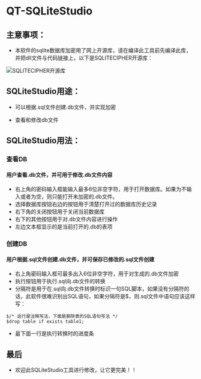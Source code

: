 # QT-SQLiteStudio

## 主意事项：

* 本软件的sqlite数据库加密用了网上开源库，请在编译此工具前先编译此库，并把dll文件与代码链接上，以下是SQLITECIPHER开源库：

![SQLITECIPHER开源库](https://github.com/cheng668/QtCipherSqlitePlugin)

## SQLiteStudio用途：

* 可以根据.sql文件创建.db文件，并实现加密

* 查看和修改db文件

## SQLiteStudio用法：

### 查看DB

#### 用户查看.db文件，并可用于修改.db文件内容

* 右上角的密码输入框能输入最多6位非空字符，用于打开数据库。如果为不输入或者为空，则只能打开未加密的.db文件。
* 选择数据库按钮右边的按钮用于清楚打开过的数据库历史记录
* 右下角的关闭按钮用于关闭当前数据库
* 右下的其他按钮用于对.db文件内容进行操作
* 左边文本框显示的是当前打开的.db的表项

### 创建DB

#### 用户根据.sql文件创建.db文件，并可保存已修改的.sql文件创建

* 右上角密码输入框可最多出入6位非空字符，用于对生成的.db文件加密
* 执行按钮用于执行.sql向.db文件的转换
* 分隔符是用于在.sql向.db文件转换时标识一句SQL脚本，如果没有分隔符的话，此软件很难识别出SQL语句，如果分隔符是$，则.sql文件中语句应该这样写：

```
$/* 这行是注释写法，下面是删除表的SQL语句写法 */
$drop table if exists table1;
```
* 最下面一行是执行转换时的进度条

## 最后
* 欢迎此SQLiteStudio工具进行修改，让它更完美！！
